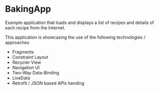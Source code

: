 # BakingApp

Example application that loads and displays a list of recipes and details of each recipe from the Internet. 

This application is showcasing the use of the following technologies / approaches

* Fragments
* Constraint Layout
* Recycler View
* Navigation UI
* Two-Way Data-Binding
* LiveData
* Retrofit / JSON based APIs handing
